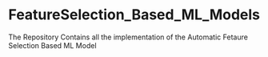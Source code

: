 # FeatureSelection_Based_ML_Models
The Repository Contains all the implementation of the Automatic Fetaure Selection Based ML Model
